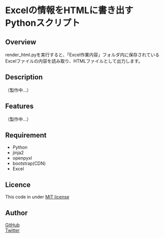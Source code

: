 # Excelの情報をHTMLに書き出すPythonスクリプト

## Overview
render_html.pyを実行すると、「Excel作業内容」フォルダ内に保存されているExcelファイルの内容を読み取り、HTMLファイルとして出力します。

## Description
（製作中...）

## Features
（製作中...）

## Requirement
* Python
* jinja2
* openpyxl
* bootstrap(CDN)
* Excel

## Licence
This code in under [MIT license](https://en.wikipedia.org/wiki/MIT_License)

## Author
[GitHub](https://github.com/android-sushi)<br>
[Twitter](https://twitter.com/android_sushi)